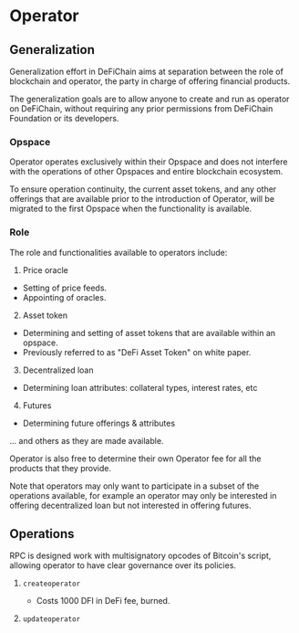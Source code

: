 # Operator

## Generalization

Generalization effort in DeFiChain aims at separation between the role of blockchain and operator, the party in charge of offering financial products.

The generalization goals are to allow anyone to create and run as operator on DeFiChain, without requiring any prior permissions from DeFiChain Foundation or its developers.

### Opspace

Operator operates exclusively within their Opspace and does not interfere with the operations of other Opspaces and entire blockchain ecosystem.

To ensure operation continuity, the current asset tokens, and any other offerings that are available prior to the introduction of Operator, will be migrated to the first Opspace when the functionality is available.

### Role

The role and functionalities available to operators include:

1. Price oracle
  - Setting of price feeds.
  - Appointing of oracles.
2. Asset token
  - Determining and setting of asset tokens that are available within an opspace.
  - Previously referred to as "DeFi Asset Token" on white paper.
3. Decentralized loan
  - Determining loan attributes: collateral types, interest rates, etc
4. Futures
  - Determining future offerings & attributes

... and others as they are made available.

Operator is also free to determine their own Operator fee for all the products that they provide.

Note that operators may only want to participate in a subset of the operations available, for example an operator may only be interested in offering decentralized loan but not interested in offering futures.


## Operations

RPC is designed work with multisignatory opcodes of Bitcoin's script, allowing operator to have clear governance over its policies.

1. `createoperator`
    - Costs 1000 DFI in DeFi fee, burned.

2. `updateoperator`
